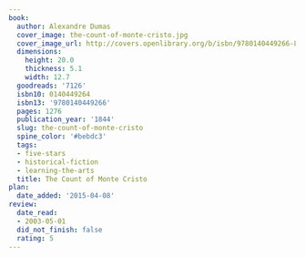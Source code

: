 ```yaml
---
book:
  author: Alexandre Dumas
  cover_image: the-count-of-monte-cristo.jpg
  cover_image_url: http://covers.openlibrary.org/b/isbn/9780140449266-L.jpg
  dimensions:
    height: 20.0
    thickness: 5.1
    width: 12.7
  goodreads: '7126'
  isbn10: 0140449264
  isbn13: '9780140449266'
  pages: 1276
  publication_year: '1844'
  slug: the-count-of-monte-cristo
  spine_color: '#bebdc3'
  tags:
  - five-stars
  - historical-fiction
  - learning-the-arts
  title: The Count of Monte Cristo
plan:
  date_added: '2015-04-08'
review:
  date_read:
  - 2003-05-01
  did_not_finish: false
  rating: 5
---
```

